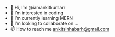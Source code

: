 - 👋 Hi, I’m @iamankitkumarr
- 👀 I’m interested in coding
- 🌱 I’m currently learning MERN
- 💞️ I’m looking to collaborate on ...
- 📫 How to reach me ankitsinhabarh@gmail.com

<!---
iamankitkumarr/iamankitkumarr is a ✨ special ✨ repository because its `README.md` (this file) appears on your GitHub profile.
You can click the Preview link to take a look at your changes.
--->
